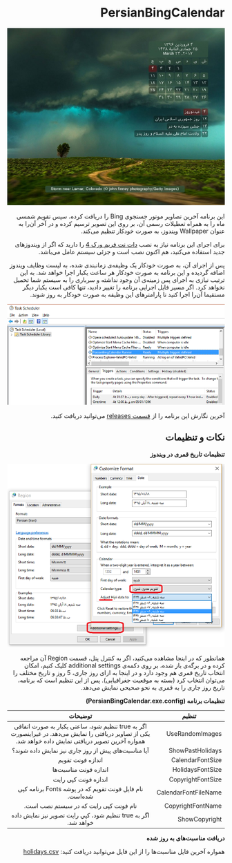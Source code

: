 ﻿<div dir="rtl">

PersianBingCalendar 
=======



![PersianBingCalendar](/PersianBingCalendar/Images/wallpaper_sample.jpg)


این برنامه آخرین تصاویر موتور جستجوی Bing را دریافت کرده، سپس تقویم شمسی ماه را به همراه تعطیلات رسمی آن، بر روی این تصویر ترسیم کرده و در آخر آن‌را به عنوان Wallpaper ویندوز، به صورت خودکار تنظیم می‌کند.

برای اجرای این برنامه نیاز به نصب [دات نت فریم ورک 4](https://www.microsoft.com/en-us/download/details.aspx?id=17718) را دارید که اگر از ویندوزهای جدید استفاده می‌کنید، هم اکنون نصب است و جزئی سیستم عامل می‌باشد.

پس از اجرای آن، به صورت خودکار یک وظیفه‌ی زمانبندی شده، به لیست وظایف ویندوز اضافه گردیده و این برنامه به صورت خودکار هر ساعت یکبار اجرا خواهد شد. به این ترتیب نیازی به اجرای پس زمینه‌ی آن وجود نداشته و سرباری را به سیستم شما تحمیل نخواهد کرد.
اگر مسیر فایل اجرایی برنامه را تغییر دادید، تنها کافی است یکبار دیگر مستقیما آن‌را اجرا کنید تا پارامترهای این وظیفه به صورت خودکار به روز شوند.


![PersianBingCalendarTask](/PersianBingCalendar/Images/task.png)

آخرین نگارش این برنامه را از [قسمت releases](https://github.com/VahidN/PersianBingCalendar/releases) می‌توانید دریافت کنید.


نکات و تنظیمات
--------
**تنظیمات تاریخ قمری در ویندوز**

![ghamari](/PersianBingCalendar/Images/ghamari2.png)

همانطور که در اینجا مشاهده می‌کنید، اگر به کنترل پنل، قسمت Region آن مراجعه کرده و در برگه‌ی باز شده، بر روی دکمه‌ی additional settings کلیک کنیم، امکان انتخاب تاریخ قمری هم وجود دارد و در اینجا به ازای روز جاری، 5 روز و تاریخ مختلف را می‌توان انتخاب کرد (بسته به موقعیت جغرافیایی).
پس از این تنظیم است که برنامه، تاریخ روز جاری را به قمری به نحو صحیحی نمایش می‌دهد. 


**تنظیمات برنامه (PersianBingCalendar.exe.config)**

|تنظیم|توضیحات|
| -------| :------: |
| UseRandomImages | اگر به true تنظیم شود، ساعتی یکبار به صورت اتفاقی یکی از تصاویر دریافتی را نمایش می‌دهد. در غیراینصورت همواره آخرین تصویر دریافتی نمایش داده خواهد شد. |
| ShowPastHolidays | آیا مناسبت‌های پیش از روز جاری نیز نمایش داده شوند؟ |
| CalendarFontSize | اندازه فونت تقویم |
| HolidaysFontSize | اندازه فونت مناسبت‌ها |
| CopyrightFontSize | اندازه فونت کپی رایت |
| CalendarFontFileName | نام فایل فونت تقویم که در پوشه Fonts برنامه کپی شده‌است. |
| CopyrightFontName | نام فونت کپی رایت که در سیستم نصب است. |
| ShowCopyright | اگر به true تنظيم شود،‌ كپي رايت تصوير نيز نمايش داده خواهد شد. |

**دريافت مناسبت‌هاى به روز شده**

همواره آخرين فايل مناسبت‌ها را از اين فايل مي‌توانيد دريافت كنيد: [holidays.csv](https://raw.githubusercontent.com/VahidN/PersianBingCalendar/master/PersianBingCalendar/bin/Release/Data/holidays.csv)
